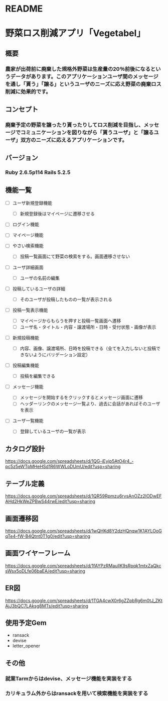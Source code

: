 # README
# 野菜ロス削減アプリ「Vegetabel」
## 概要
### 農家が出荷前に廃棄した規格外野菜は生産量の20％前後になるというデータがあります。このアプリケーションユーザ間のメッセージを通し「貰う」「譲る」というユーザのニーズに応え野菜の廃棄ロス削減に効果的です。
## コンセプト
### 廃棄予定の野菜を譲ったり貰ったりしてロス削減を目指し、メッセージでコミュニケーションを図りながら「貰うユーザ」と「譲るユーザ」双方のニーズに応えるアプリケーションです。
##  バージョン
### Ruby 2.6.5p114 Rails 5.2.5
##  機能一覧
	
- [ ] ユーザ新規登録機能						
  - [ ] 新規登録後はマイページに遷移させる	

- [ ] ログイン機能

- [ ] マイページ機能			

- [ ] やさい検索機能					
   - [ ] 投稿一覧画面にて野菜の検索をする。画面遷移させない	

- [ ] ユーザ詳細画面						
   - [ ] ユーザの名前の編集
								
- [ ] 投稿しているユーザの詳細						
   - [ ] そのユーザが投稿したものの一覧が表示される

- [ ] 投稿一覧表示機能						
   - [ ] マイページからもらうを押すと投稿一覧画面へ遷移
   - [ ] ユーザ名・タイトル・内容・譲渡場所・日時・受付状態・画像が表示	
					
- [ ] 新規投稿機能		
  - [ ] 内容、画像、譲渡場所、日時を投稿できる（全てを入力しないと投稿できないようにバリデーション設定）

- [ ] 投稿編集機能		
  - [ ] 投稿を編集できる

- [ ] メッセージ機能		
  - [ ] メッセージを開始するをクリックするとメッセージ画面に遷移
  - [ ] ヘッダーリンクのメッセージ一覧より、過去に会話があればそのユーザを表示

- [ ] ユーザ一覧機能	
  - [ ] 登録しているユーザの一覧が表示
					
<!-- - [ ] 通知機能（メッセージ）						
  - [ ] メッセージが送られてくるとマイページに通知が来る

- [ ] 受付終了機能	
  - [ ] 投稿編集画面にてステータスを終了にすると投稿一覧からこのユーザにメッセージを送るリンクが表示されない -->
	

					
## カタログ設計
https://docs.google.com/spreadsheets/d/1QG-iEyip5AtO4r4_-pc5z5eWTpMHeHSd1R6WWLoDUmU/edit?usp=sharing
## テーブル定義
https://docs.google.com/spreadsheets/d/1QR59Rpmzu6rvsAnOZz2lODwEFAHd2HkWeZPBwS44rwE/edit?usp=sharing
## 画面遷移図
https://docs.google.com/spreadsheets/d/1wQHKd8Y2dzHQnqw1K1AYLOoGqTe4-fW-B4Qtnt0T1g0/edit?usp=sharing
## 画面ワイヤーフレーム
https://docs.google.com/spreadsheets/d/1fAYPzRMaullK9sRpqk1mtxZaQkcsWsx5oDLfe06baEA/edit?usp=sharing
## ER図
https://docs.google.com/spreadsheets/d/1TGA4cwX0r6gZZpbRg6m0tJ_ZKtAjJ3bQC7LAksg8MTs/edit?usp=sharing
## 使用予定Gem
- ransack
- devise
- letter_opener
## その他
### 就業Tarmからはdevise、メッセージ機能を実装をする
### カリキュラム外からはransackを用いて検索機能を実装をする